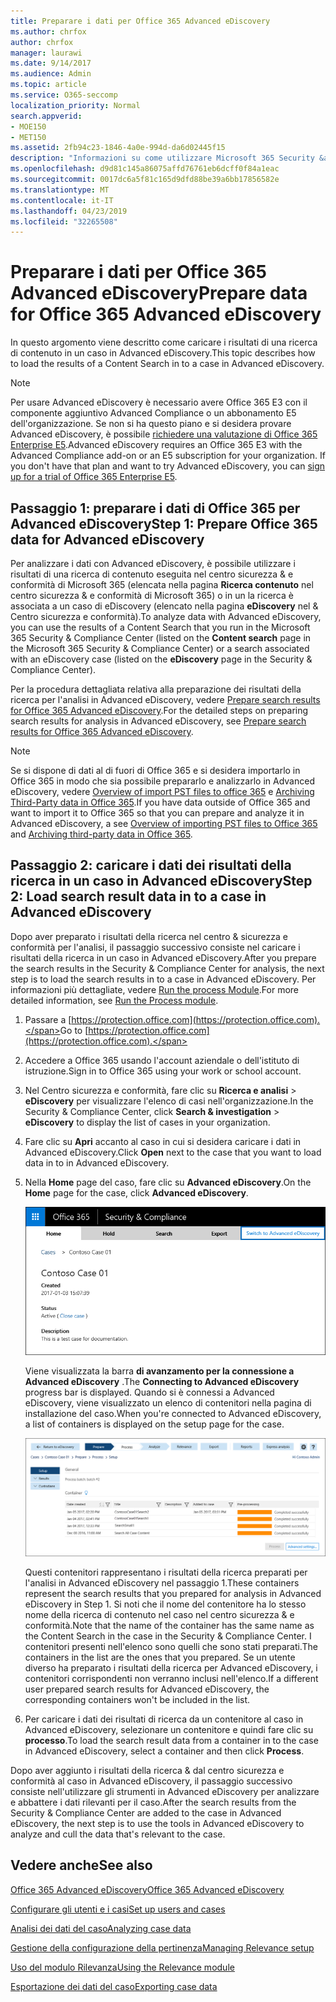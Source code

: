 ```yaml
---
title: Preparare i dati per Office 365 Advanced eDiscovery
ms.author: chrfox
author: chrfox
manager: laurawi
ms.date: 9/14/2017
ms.audience: Admin
ms.topic: article
ms.service: O365-seccomp
localization_priority: Normal
search.appverid:
- MOE150
- MET150
ms.assetid: 2fb94c23-1846-4a0e-994d-da6d02445f15
description: "Informazioni su come utilizzare Microsoft 365 Security &amp; Compliance Center per preparare i dati di Office 365 per l'analisi con Office 365 Advanced eDiscovery. "
ms.openlocfilehash: d9d81c145a86075affd76761eb6dcff0f84a1eac
ms.sourcegitcommit: 0017dc6a5f81c165d9dfd88be39a6bb17856582e
ms.translationtype: MT
ms.contentlocale: it-IT
ms.lasthandoff: 04/23/2019
ms.locfileid: "32265508"
---
```

# <a name="prepare-data-for-office-365-advanced-ediscovery"></a><span data-ttu-id="2c86d-103">Preparare i dati per Office 365 Advanced eDiscovery</span><span class="sxs-lookup"><span data-stu-id="2c86d-103">Prepare data for Office 365 Advanced eDiscovery</span></span>

<span data-ttu-id="2c86d-104">In questo argomento viene descritto come caricare i risultati di una ricerca di contenuto in un caso in Advanced eDiscovery.</span><span class="sxs-lookup"><span data-stu-id="2c86d-104">This topic describes how to load the results of a Content Search in to a case in Advanced eDiscovery.</span></span> 
  
> [!NOTE]
> <span data-ttu-id="2c86d-p101">Per usare Advanced eDiscovery è necessario avere Office 365 E3 con il componente aggiuntivo Advanced Compliance o un abbonamento E5 dell'organizzazione. Se non si ha questo piano e si desidera provare Advanced eDiscovery, è possibile [richiedere una valutazione di Office 365 Enterprise E5](https://go.microsoft.com/fwlink/p/?LinkID=698279).</span><span class="sxs-lookup"><span data-stu-id="2c86d-p101">Advanced eDiscovery requires an Office 365 E3 with the Advanced Compliance add-on or an E5 subscription for your organization. If you don't have that plan and want to try Advanced eDiscovery, you can [sign up for a trial of Office 365 Enterprise E5](https://go.microsoft.com/fwlink/p/?LinkID=698279).</span></span> 
  
## <a name="step-1-prepare-office-365-data-for-advanced-ediscovery"></a><span data-ttu-id="2c86d-107">Passaggio 1: preparare i dati di Office 365 per Advanced eDiscovery</span><span class="sxs-lookup"><span data-stu-id="2c86d-107">Step 1: Prepare Office 365 data for Advanced eDiscovery</span></span>

<span data-ttu-id="2c86d-108">Per analizzare i dati con Advanced eDiscovery, è possibile utilizzare i risultati di una ricerca di contenuto eseguita nel centro sicurezza &amp; e conformità di Microsoft 365 (elencata nella pagina **Ricerca contenuto** nel centro sicurezza &amp; e conformità di Microsoft 365) o in un la ricerca è associata a un caso di eDiscovery (elencato nella pagina **eDiscovery** nel &amp; Centro sicurezza e conformità).</span><span class="sxs-lookup"><span data-stu-id="2c86d-108">To analyze data with Advanced eDiscovery, you can use the results of a Content Search that you run in the Microsoft 365 Security &amp; Compliance Center (listed on the **Content search** page in the Microsoft 365 Security &amp; Compliance Center) or a search associated with an eDiscovery case (listed on the **eDiscovery** page in the Security &amp; Compliance Center).</span></span> 
  
<span data-ttu-id="2c86d-109">Per la procedura dettagliata relativa alla preparazione dei risultati della ricerca per l'analisi in Advanced eDiscovery, vedere [Prepare search results for Office 365 Advanced eDiscovery](prepare-search-results-for-advanced-ediscovery.md).</span><span class="sxs-lookup"><span data-stu-id="2c86d-109">For the detailed steps on preparing search results for analysis in Advanced eDiscovery, see [Prepare search results for Office 365 Advanced eDiscovery](prepare-search-results-for-advanced-ediscovery.md).</span></span>
  
> [!NOTE]
> <span data-ttu-id="2c86d-110">Se si dispone di dati al di fuori di Office 365 e si desidera importarlo in Office 365 in modo che sia possibile prepararlo e analizzarlo in Advanced eDiscovery, vedere [Overview of import PST files to office 365](https://support.office.com/article/ba688e0a-0fcb-4bd7-8e57-2b669564ea84) e [Archiving Third-Party data in Office 365](https://go.microsoft.com/fwlink/p/?linkid=716918).</span><span class="sxs-lookup"><span data-stu-id="2c86d-110">If you have data outside of Office 365 and want to import it to Office 365 so that you can prepare and analyze it in Advanced eDiscovery, a see [Overview of importing PST files to Office 365](https://support.office.com/article/ba688e0a-0fcb-4bd7-8e57-2b669564ea84) and [Archiving third-party data in Office 365](https://go.microsoft.com/fwlink/p/?linkid=716918).</span></span> 
  
## <a name="step-2-load-search-result-data-in-to-a-case-in-advanced-ediscovery"></a><span data-ttu-id="2c86d-111">Passaggio 2: caricare i dati dei risultati della ricerca in un caso in Advanced eDiscovery</span><span class="sxs-lookup"><span data-stu-id="2c86d-111">Step 2: Load search result data in to a case in Advanced eDiscovery</span></span>

<span data-ttu-id="2c86d-112">Dopo aver preparato i risultati della ricerca nel centro &amp; sicurezza e conformità per l'analisi, il passaggio successivo consiste nel caricare i risultati della ricerca in un caso in Advanced eDiscovery.</span><span class="sxs-lookup"><span data-stu-id="2c86d-112">After you prepare the search results in the Security &amp; Compliance Center for analysis, the next step is to load the search results in to a case in Advanced eDiscovery.</span></span> <span data-ttu-id="2c86d-113">Per informazioni più dettagliate, vedere [Run the process Module](run-the-process-module-in-advanced-ediscovery.md).</span><span class="sxs-lookup"><span data-stu-id="2c86d-113">For more detailed information, see [Run the Process module](run-the-process-module-in-advanced-ediscovery.md).</span></span>
  
1. <span data-ttu-id="2c86d-114">Passare a [https://protection.office.com](https://protection.office.com).</span><span class="sxs-lookup"><span data-stu-id="2c86d-114">Go to [https://protection.office.com](https://protection.office.com).</span></span>
    
2. <span data-ttu-id="2c86d-115">Accedere a Office 365 usando l'account aziendale o dell'istituto di istruzione.</span><span class="sxs-lookup"><span data-stu-id="2c86d-115">Sign in to Office 365 using your work or school account.</span></span>
    
3. <span data-ttu-id="2c86d-116">Nel Centro sicurezza e conformità, fare clic su **Ricerca e analisi** \> **eDiscovery** per visualizzare l'elenco di casi nell'organizzazione.</span><span class="sxs-lookup"><span data-stu-id="2c86d-116">In the Security &amp; Compliance Center, click **Search &amp; investigation** \> **eDiscovery** to display the list of cases in your organization.</span></span> 
    
4. <span data-ttu-id="2c86d-117">Fare clic su **Apri** accanto al caso in cui si desidera caricare i dati in Advanced eDiscovery.</span><span class="sxs-lookup"><span data-stu-id="2c86d-117">Click **Open** next to the case that you want to load data in to in Advanced eDiscovery.</span></span> 
    
5. <span data-ttu-id="2c86d-118">Nella **Home** page del caso, fare clic su **Advanced eDiscovery**.</span><span class="sxs-lookup"><span data-stu-id="2c86d-118">On the **Home** page for the case, click **Advanced eDiscovery**.</span></span> 
    
    ![Fare clic su passa a Advanced eDiscovery per aprire il caso in Advanced eDiscovery](media/8e34ba23-62e3-4e68-a530-b6ece39b54be.png)
  
    <span data-ttu-id="2c86d-120">Viene visualizzata la barra **di avanzamento per la connessione a Advanced eDiscovery** .</span><span class="sxs-lookup"><span data-stu-id="2c86d-120">The **Connecting to Advanced eDiscovery** progress bar is displayed.</span></span> <span data-ttu-id="2c86d-121">Quando si è connessi a Advanced eDiscovery, viene visualizzato un elenco di contenitori nella pagina di installazione del caso.</span><span class="sxs-lookup"><span data-stu-id="2c86d-121">When you're connected to Advanced eDiscovery, a list of containers is displayed on the setup page for the case.</span></span> 
    
    ![Il caso viene visualizzato in Advanced eDiscovery](media/8036e152-70dc-4bb7-9379-61c1ed8326b4.png)
  
     <span data-ttu-id="2c86d-123">Questi contenitori rappresentano i risultati della ricerca preparati per l'analisi in Advanced eDiscovery nel passaggio 1.</span><span class="sxs-lookup"><span data-stu-id="2c86d-123">These containers represent the search results that you prepared for analysis in Advanced eDiscovery in Step 1.</span></span> <span data-ttu-id="2c86d-124">Si noti che il nome del contenitore ha lo stesso nome della ricerca di contenuto nel caso nel centro sicurezza &amp; e conformità.</span><span class="sxs-lookup"><span data-stu-id="2c86d-124">Note that the name of the container has the same name as the Content Search in the case in the Security &amp; Compliance Center.</span></span> <span data-ttu-id="2c86d-125">I contenitori presenti nell'elenco sono quelli che sono stati preparati.</span><span class="sxs-lookup"><span data-stu-id="2c86d-125">The containers in the list are the ones that you prepared.</span></span> <span data-ttu-id="2c86d-126">Se un utente diverso ha preparato i risultati della ricerca per Advanced eDiscovery, i contenitori corrispondenti non verranno inclusi nell'elenco.</span><span class="sxs-lookup"><span data-stu-id="2c86d-126">If a different user prepared search results for Advanced eDiscovery, the corresponding containers won't be included in the list.</span></span> 
    
6. <span data-ttu-id="2c86d-127">Per caricare i dati dei risultati di ricerca da un contenitore al caso in Advanced eDiscovery, selezionare un contenitore e quindi fare clic su **processo**.</span><span class="sxs-lookup"><span data-stu-id="2c86d-127">To load the search result data from a container in to the case in Advanced eDiscovery, select a container and then click **Process**.</span></span>
    
<span data-ttu-id="2c86d-128">Dopo aver aggiunto i risultati della ricerca &amp; dal centro sicurezza e conformità al caso in Advanced eDiscovery, il passaggio successivo consiste nell'utilizzare gli strumenti in Advanced eDiscovery per analizzare e abbattere i dati rilevanti per il caso.</span><span class="sxs-lookup"><span data-stu-id="2c86d-128">After the search results from the Security &amp; Compliance Center are added to the case in Advanced eDiscovery, the next step is to use the tools in Advanced eDiscovery to analyze and cull the data that's relevant to the case.</span></span> 
  
## <a name="see-also"></a><span data-ttu-id="2c86d-129">Vedere anche</span><span class="sxs-lookup"><span data-stu-id="2c86d-129">See also</span></span>

[<span data-ttu-id="2c86d-130">Office 365 Advanced eDiscovery</span><span class="sxs-lookup"><span data-stu-id="2c86d-130">Office 365 Advanced eDiscovery</span></span>](office-365-advanced-ediscovery.md)
  
[<span data-ttu-id="2c86d-131">Configurare gli utenti e i casi</span><span class="sxs-lookup"><span data-stu-id="2c86d-131">Set up users and cases</span></span>](set-up-users-and-cases-in-advanced-ediscovery.md)
  
[<span data-ttu-id="2c86d-132">Analisi dei dati del caso</span><span class="sxs-lookup"><span data-stu-id="2c86d-132">Analyzing case data</span></span>](analyze-case-data-with-advanced-ediscovery.md)
  
[<span data-ttu-id="2c86d-133">Gestione della configurazione della pertinenza</span><span class="sxs-lookup"><span data-stu-id="2c86d-133">Managing Relevance setup</span></span>](manage-relevance-setup-in-advanced-ediscovery.md)
  
[<span data-ttu-id="2c86d-134">Uso del modulo Rilevanza</span><span class="sxs-lookup"><span data-stu-id="2c86d-134">Using the Relevance module</span></span>](use-relevance-in-advanced-ediscovery.md)
  
[<span data-ttu-id="2c86d-135">Esportazione dei dati del caso</span><span class="sxs-lookup"><span data-stu-id="2c86d-135">Exporting case data</span></span>](export-case-data-in-advanced-ediscovery.md)


